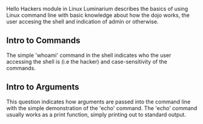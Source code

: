 Hello Hackers module in Linux Luminarium describes the basics of using Linux command line with basic knowledge about how the dojo works, the user accesing the shell and indication of admin or otherwise.

## Intro to Commands
 The simple 'whoami' command in the shell indicates who the user accessing the shell is (i.e the hacker) and case-sensitivity of the commands.

 ## Intro to Arguments
 This question indicates how arguments are passed into the command line with the simple demonstration of the 'echo' command.
 The 'echo' command usually works as a print function, simply printing out to standard output.

 
